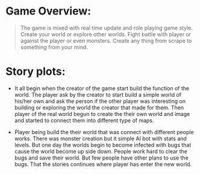 # Game Overview: #
> The game is mixed with real time update and role playing game style. Create your world or explore other worlds. Fight battle with player or against the player or even monsters. Create any thing from scrape to something from your mind.

# Story plots: #
  * It all begin when the creator of the game start build the function of the world. The player ask by the creator to start build a simple world of his/her own and ask the person if the other player was interesting on building or exploring the world the creator that made for them. Then player of the real world begun to create the their own world and image and started to connect them into different type of maps.

  * Player being build the their world that was connect with different people works. There was monster creation but it simple AI bot with stats and levels. But one day the worlds begin to become infected with bugs that cause the world become up side down. People work hard to clear the bugs and save their world. But few people have other plans to use the bugs. That the stories continues where player has enter the new world.
